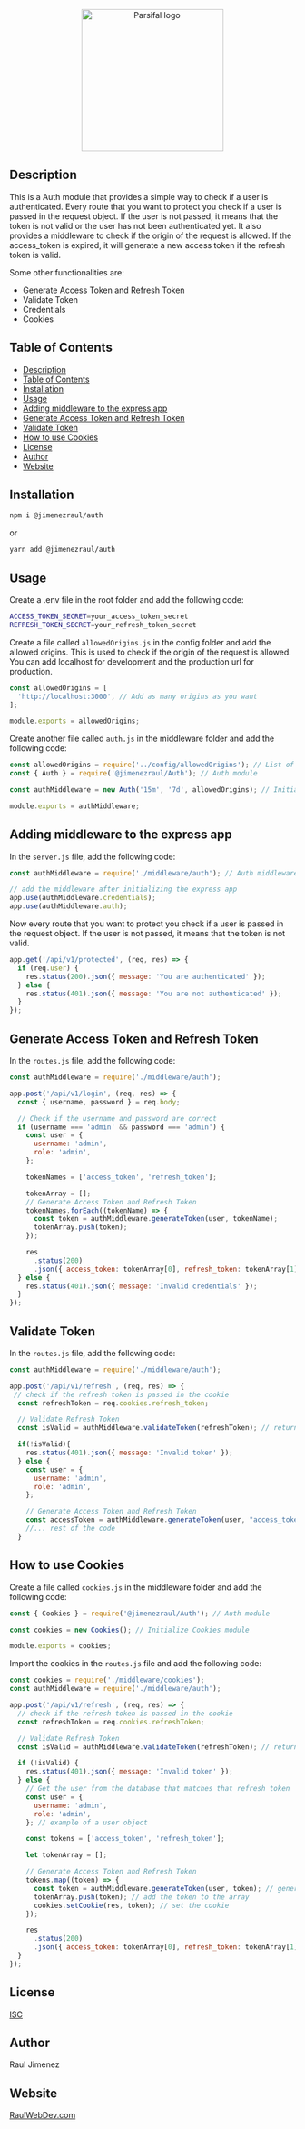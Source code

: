 <p align="center">
    <img src="./img/auth-logo.png" alt="Parsifal logo" width="250">
</p>

## Description

This is a Auth module that provides a simple way to check if a user is authenticated. Every route that you want to protect you check if a user is passed in the request object. If the user is not passed, it means that the token is not valid or the user has not been authenticated yet. It also provides a middleware to check if the origin of the request is allowed. If the access_token is expired, it will generate a new access token if the refresh token is valid.

Some other functionalities are:

- Generate Access Token and Refresh Token
- Validate Token
- Credentials
- Cookies

## Table of Contents

- [Description](#description)
- [Table of Contents](#table-of-contents)
- [Installation](#installation)
- [Usage](#usage)
- [Adding middleware to the express app](#adding-middleware-to-the-express-app)
- [Generate Access Token and Refresh Token](#generate-access-token-and-refresh-token)
- [Validate Token](#validate-token)
- [How to use Cookies](#how-to-use-cookies)
- [License](#license)
- [Author](#author)
- [Website](#website)

## Installation

```bash
npm i @jimenezraul/auth
```

or

```bash
yarn add @jimenezraul/auth
```

## Usage

Create a .env file in the root folder and add the following code:

```bash
ACCESS_TOKEN_SECRET=your_access_token_secret
REFRESH_TOKEN_SECRET=your_refresh_token_secret
```

Create a file called `allowedOrigins.js` in the config folder and add the allowed origins. This is used to check if the origin of the request is allowed. You can add localhost for development and the production url for production.

```javascript
const allowedOrigins = [
  'http://localhost:3000', // Add as many origins as you want
];

module.exports = allowedOrigins;
```

Create another file called `auth.js` in the middleware folder and add the following code:

```javascript
const allowedOrigins = require('../config/allowedOrigins'); // List of allowed origins
const { Auth } = require('@jimenezraul/Auth'); // Auth module

const authMiddleware = new Auth('15m', '7d', allowedOrigins); // Initialize Auth module with (access token expiration time, refresh token expiration time, allowed origins)

module.exports = authMiddleware;
```

## Adding middleware to the express app

In the `server.js` file, add the following code:

```javascript
const authMiddleware = require('./middleware/auth'); // Auth middleware

// add the middleware after initializing the express app
app.use(authMiddleware.credentials);
app.use(authMiddleware.auth);
```

Now every route that you want to protect you check if a user is passed in the request object. If the user is not passed, it means that the token is not valid.

```javascript
app.get('/api/v1/protected', (req, res) => {
  if (req.user) {
    res.status(200).json({ message: 'You are authenticated' });
  } else {
    res.status(401).json({ message: 'You are not authenticated' });
  }
});
```

## Generate Access Token and Refresh Token

In the `routes.js` file, add the following code:

```javascript
const authMiddleware = require('./middleware/auth');

app.post('/api/v1/login', (req, res) => {
  const { username, password } = req.body;

  // Check if the username and password are correct
  if (username === 'admin' && password === 'admin') {
    const user = {
      username: 'admin',
      role: 'admin',
    };

    tokenNames = ['access_token', 'refresh_token'];

    tokenArray = [];
    // Generate Access Token and Refresh Token
    tokenNames.forEach((tokenName) => {
      const token = authMiddleware.generateToken(user, tokenName);
      tokenArray.push(token);
    });

    res
      .status(200)
      .json({ access_token: tokenArray[0], refresh_token: tokenArray[1] });
  } else {
    res.status(401).json({ message: 'Invalid credentials' });
  }
});
```

## Validate Token

In the `routes.js` file, add the following code:

```javascript
const authMiddleware = require('./middleware/auth');

app.post('/api/v1/refresh', (req, res) => {
 // check if the refresh token is passed in the cookie
  const refreshToken = req.cookies.refresh_token;

  // Validate Refresh Token
  const isValid = authMiddleware.validateToken(refreshToken); // returns true or false

  if(!isValid){
    res.status(401).json({ message: 'Invalid token' });
  } else {
    const user = {
      username: 'admin',
      role: 'admin',
    };

    // Generate Access Token and Refresh Token
    const accessToken = authMiddleware.generateToken(user, "access_token");
    //... rest of the code
  }
```

## How to use Cookies

Create a file called `cookies.js` in the middleware folder and add the following code:

```javascript
const { Cookies } = require('@jimenezraul/Auth'); // Auth module

const cookies = new Cookies(); // Initialize Cookies module

module.exports = cookies;
```

Import the cookies in the `routes.js` file and add the following code:

```javascript
const cookies = require('./middleware/cookies');
const authMiddleware = require('./middleware/auth');

app.post('/api/v1/refresh', (req, res) => {
  // check if the refresh token is passed in the cookie
  const refreshToken = req.cookies.refreshToken;

  // Validate Refresh Token
  const isValid = authMiddleware.validateToken(refreshToken); // returns true or false

  if (!isValid) {
    res.status(401).json({ message: 'Invalid token' });
  } else {
    // Get the user from the database that matches that refresh token
    const user = {
      username: 'admin',
      role: 'admin',
    }; // example of a user object

    const tokens = ['access_token', 'refresh_token'];

    let tokenArray = [];

    // Generate Access Token and Refresh Token
    tokens.map((token) => {
      const token = authMiddleware.generateToken(user, token); // generate a token
      tokenArray.push(token); // add the token to the array
      cookies.setCookie(res, token); // set the cookie
    });

    res
      .status(200)
      .json({ access_token: tokenArray[0], refresh_token: tokenArray[1] });
  }
});
```

## License

[ISC](https://opensource.org/licenses/ISC)

## Author

Raul Jimenez

## Website

[RaulWebDev.com](https://raulwebdev.com)
